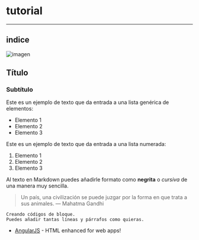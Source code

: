 # tutorial
---
## indice

![imagen](https://educacionadistancia.juntadeandalucia.es/centros/granada/theme/image.php/centros/theme_eva/1726145882/logo-moodle-centros)

## Título
### Subtítulo
Este es un ejemplo de texto que da entrada a una lista genérica de elementos:
- Elemento 1
- Elemento 2
- Elemento 3

Este es un ejemplo de texto que da entrada a una lista numerada:
1. Elemento 1
2. Elemento 2
3. Elemento 3

Al texto en Markdown puedes añadirle formato como **negrita** o *cursiva* de una manera muy sencilla.

> Un país, una civilización se puede juzgar por la forma en que trata a sus animales.  — Mahatma Gandhi
>

~~~
Creando códigos de bloque.
Puedes añadir tantas líneas y párrafos como quieras.  
~~~


- [AngularJS] - HTML enhanced for web apps!
  
[//]: # (Esto son los links que referencian el documento)

[AngularJS]: <http://angularjs.org>